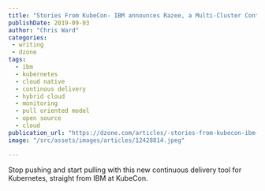 ```yaml
---
title: "Stories From KubeCon- IBM announces Razee, a Multi-Cluster Continuous..."
publishDate: 2019-09-03
author: "Chris Ward"
categories:
 - writing
 - dzone
tags:
  - ibm
  - kubernetes
  - cloud native
  - continous delivery
  - hybrid cloud
  - monitoring
  - pull oriented model
  - open source
  - cloud
publication_url: "https://dzone.com/articles/-stories-from-kubecon-ibm-announces-razee-a-multi"
image: "/src/assets/images/articles/12428814.jpeg"

---
```

Stop pushing and start pulling with this new continuous delivery tool for Kubernetes, straight from IBM at KubeCon.

